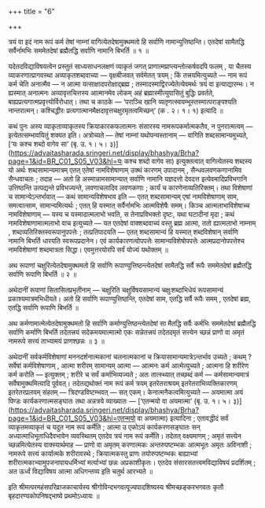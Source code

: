 +++
title = "6"

+++

त्रयं वा इदं नाम रूपं कर्म तेषां नाम्नां वागित्येतदेषामुक्थमतो हि सर्वाणि नामान्युत्तिष्ठन्ति। एतदेषां सामैतद्धि सर्वैर्नामभिः सममेतदेषां ब्रह्मैतद्धि सर्वाणि नामानि बिभर्ति ॥ १ ॥

यदेतदविद्याविषयत्वेन प्रस्तुतं साध्यसाधनलक्षणं व्याकृतं जगत् प्राणात्मप्राप्त्यन्तोत्कर्षवदपि फलम् , या चैतस्य व्याकरणात्प्रागवस्था अव्याकृतशब्दवाच्या — वृक्षबीजवत् सर्वमेतत् त्रयम् ; किं तत्त्रयमित्युच्यते — नाम रूपं कर्म चेति अनात्मैव — न आत्मा यत्साक्षादपरोक्षाद्ब्रह्म ; तस्मादस्माद्विरज्येतेत्येवमर्थः त्रयं वा इत्याद्यारम्भः। न ह्यस्मात् अनात्मनः अव्यावृत्तचित्तस्य आत्मानमेव लोकम् अहं ब्रह्मास्मीत्युपासितुं बुद्धिः प्रवर्तते, बाह्यप्रत्यगात्मप्रवृत्त्योर्विरोधात्। तथा च काठके — ‘पराञ्चि खानि व्यतृणत्स्वयम्भूस्तस्मात्पराङ्पश्यति नान्तरात्मन्। कश्चिद्धीरः प्रत्यगात्मानमैक्षदावृत्तचक्षुरमृतत्वमिच्छन्’ (क . २। १। १) इत्यादि ॥

कथं पुनः अस्य व्याकृताव्याकृतस्य क्रियाकारकफलात्मनः संसारस्य नामरूपकर्मात्मकतैव, न पुनरात्मत्वम् — इत्येतत्सम्भावयितुं शक्यत इति। अत्रोच्यते — तेषां नाम्नां यथोपन्यस्तानाम् — वागिति शब्दसामान्यमुच्यते, [‘यः कश्च शब्दो वागेव सा’ (बृ. उ. १। ५। ३)](https://advaitasharada.sringeri.net/display/bhashya/Brha?page=1&id=BR_C01_S05_V03&hl=यः कश्च शब्दो वागेव सा) इत्युक्तत्वात् वागित्येतस्य शब्दस्य यो अर्थः शब्दसामान्यमात्रम् एतत् एतेषां नामविशेषाणाम् उक्थं कारणम् उपादानम् , सैन्धवलवणकणानामिव सैन्धवाचलः ; तदाह — अतो हि अस्मान्नामसामान्यात् सर्वाणि नामानि यज्ञदत्तो देवदत्त इत्येवमादिप्रविभगानि उत्तिष्ठन्ति उत्पद्यन्ते प्रविभज्यन्ते, लवणाचलादिव लवणकणाः ; कार्यं च कारणेनाव्यतिरिक्तम्। तथा विशेषाणां च सामान्येऽन्तर्भावात् — कथं सामान्यविशेषभाव इति — एतत् शब्दसामान्यम् एषां नामविशेषाणाम् साम, समत्वात्साम, सामान्यमित्यर्थः ; एतत् हि यस्मात् सर्वैर्नामभिः आत्मविशेषैः समम्। किञ्च आत्मलाभाविशेषाच्च नामविशेषाणाम् — यस्य च यस्मादात्मलाभो भवति, स तेनाप्रविभक्तो दृष्टः, यथा घटादीनां मृदा ; कथं नामविशेषाणामात्मलाभो वाच इत्युच्यते — यत एतदेषां वाक्शब्दवाच्यं वस्तु ब्रह्म आत्मा, ततो ह्यात्मलाभो नाम्नाम् , शब्दव्यतिरिक्तस्वरूपानुपपत्तेः ; तत्प्रतिपादयति — एतत् शब्दसामान्यं हि यस्मात् शब्दविशेषान् सर्वाणि नामानि बिभर्ति धारयति स्वरूपप्रदानेन। एवं कार्यकारणत्वोपपत्तेः सामान्यविशेषोपपत्तेः आत्मप्रदानोपपत्तेश्च नामविशेषाणां शब्दमात्रता सिद्धा। एवमुत्तरयोरपि सर्वं योज्यं यथोक्तम् ॥

अथ रूपाणां चक्षुरित्येतदेषामुक्थमतो हि सर्वाणि रूपाण्युत्तिष्ठन्त्येतदेषां सामैतद्धि सर्वै रूपैः सममेतदेषां ब्रह्मैतद्धि सर्वाणि रूपाणि बिभर्ति ॥ २ ॥

अथेदानीं रूपाणां सितासितप्रभृतीनाम् — चक्षुरिति चक्षुर्विषयसामान्यं चक्षुःशब्दाभिधेयं रूपसामान्यं प्रकाश्यमात्रमभिधीयते। अतो हि सर्वाणि रूपाण्युत्तिष्ठन्ति, एतदेषां साम, एतद्धि सर्वै रूपैः समम् , एतदेषां ब्रह्म, एतद्धि सर्वाणि रूपाणि बिभर्ति ॥

अथ कर्मणामात्मेत्येतदेषामुक्थमतो हि सर्वाणि कर्माण्युत्तिष्ठन्त्येतदेषां सा मैतद्धि सर्वैः कर्मभिः सममेतदेषां ब्रह्मैतद्धि सर्वाणि कर्माणि बिभर्ति तदेतत्त्रयं सदेकमयमात्मात्मो एकः सन्नेतत्त्रयं तदेतदमृतं सत्त्येन च्छन्नं प्राणो वा अमृतं नामरूपे सत्त्यं ताभ्यामयं प्राणश्छन्नः ॥ ३ ॥

अथेदानीं सर्वकर्मविशेषाणां मननदर्शनात्मकानां चलनात्मकानां च क्रियासामान्यमात्रेऽन्तर्भाव उच्यते ; कथम् ? सर्वेषां कर्मविशेषाणाम् , आत्मा शरीरम् सामान्यम् आत्मा — आत्मनः कर्म आत्मेत्युच्यते ; आत्मना हि शरीरेण कर्म करोति — इत्युक्तम् ; शरीरे च सर्वं कर्माभिव्यज्यते ; अतः तात्स्थ्यात् तच्छब्दं कर्म — कर्मसामान्यमात्रं सर्वेषामुक्थमित्यादि पूर्ववत्। तदेतद्यथोक्तं नाम रूपं कर्म त्रयम् इतरेतराश्रयम् इतरेतराभिव्यक्तिकारणम् इतरेतरप्रलयम् संहतम् — त्रिदण्डविष्टम्भवत् — सत् एकम्। केनात्मनैकत्वमित्युच्यते — अयमात्मा अयं पिण्डः कार्यकरणात्मसङ्घातः तथा अन्नत्रये व्याख्यातः — [‘एतन्मयो वा अयमात्मा’ (बृ. उ. १। ५। ३)](https://advaitasharada.sringeri.net/display/bhashya/Brha?page=1&id=BR_C01_S05_V03&hl=एतन्मयो वा अयमात्मा) इत्यादिना ; एतावद्धीदं सर्वं व्याकृतमव्याकृतं च यदुत नाम रूपं कर्मेति ; आत्मा उ एकोऽयं कार्यकरणसङ्घातः सन् अध्यात्माधिभूताधिदैवभावेन व्यवस्थितम् एतदेव त्रयं नाम रूपं कर्मेति। तदेतत् वक्ष्यमाणम् ; अमृतं सत्त्येन च्छन्नमित्येतस्य वाक्स्यार्थमाह — प्राणो वा अमृतम् करणात्मकः अन्तरुपष्टम्भकः आत्मभूतः अमृतः अविनाशी ; नामरूपे सत्त्यं कार्यात्मके शरीरावस्थे ; क्रियात्मकस्तु प्राणः तयोरुपष्टम्भकः बाह्याभ्यां शरीरात्मकाभ्यामुपजनापायधर्मिभ्यां मर्त्याभ्यां छन्नः अप्रकाशीकृतः। एतदेव संसारसतत्त्वमविद्याविषयं प्रदर्शितम् ; अत ऊर्ध्वं विद्याविषय आत्मा अधिगन्तव्य इति चतुर्थ आरभ्यते ॥

इति श्रीमत्परमहंसपरिव्राजकाचार्यस्य श्रीगोविन्दभगवत्पूज्यपादशिष्यस्य श्रीमच्छङ्करभगवतः कृतौ बृहदारण्यकोपनिषद्भाष्ये प्रथमोऽध्यायः ॥